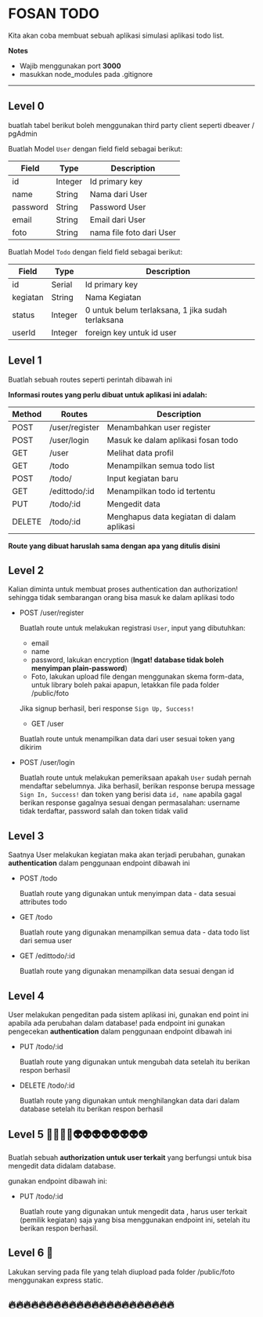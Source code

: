 # FOSAN TODO


Kita akan coba membuat sebuah aplikasi simulasi aplikasi todo list.

**Notes**

- Wajib menggunakan port **3000**
- masukkan node_modules pada .gitignore

---

## Level 0
buatlah tabel berikut boleh menggunakan third party client seperti dbeaver / pgAdmin

Buatlah Model `User` dengan field field sebagai berikut:

| Field    | Type   | Description                      |
| -------- | ------ | -------------------------------- |
| id       | Integer| Id primary key                   |
| name     | String | Nama dari User                   |
| password | String | Password User                    |
| email    | String | Email dari User                  |
| foto     | String | nama file foto dari User         |

Buatlah Model  `Todo` dengan field field sebagai berikut:

| Field     | Type    | Description                                                  |
| --------- | ------- | ------------------------------------------------------------ |
| id        | Serial  | Id primary key                                               |
| kegiatan  | String  | Nama Kegiatan                                                |
| status    | Integer | 0 untuk belum terlaksana, 1 jika sudah terlaksana            |
| userId    | Integer | foreign key untuk id user                                    |



## Level 1

Buatlah sebuah routes seperti perintah dibawah ini

**Informasi routes yang perlu dibuat untuk aplikasi ini adalah:**

| Method | Routes                 | Description                                       |
| ------ | ---------------------- | ------------------------------------------------- |
| POST   | /user/register         | Menambahkan user register                         |
| POST   | /user/login            | Masuk ke dalam aplikasi fosan todo                |
| GET    | /user                  | Melihat data profil                               |
| GET    | /todo                  | Menampilkan semua todo list                       |
| POST   | /todo/                 | Input kegiatan baru                               |
| GET    | /edittodo/:id          | Menampilkan todo id tertentu                      |
| PUT    | /todo/:id              | Mengedit data                                     |
| DELETE | /todo/:id              | Menghapus data kegiatan di dalam aplikasi         |

**Route yang dibuat haruslah sama dengan apa yang ditulis disini**

## Level 2

Kalian diminta untuk membuat proses authentication dan authorization! sehingga tidak sembarangan orang bisa masuk ke dalam aplikasi todo


- POST /user/register

  Buatlah route untuk melakukan registrasi `User`, input yang dibutuhkan:

  - email
  - name
  - password, lakukan encryption (**Ingat! database tidak boleh menyimpan plain-password**)
  - Foto, lakukan upload file dengan menggunakan skema form-data, untuk library boleh pakai apapun, letakkan file pada folder /public/foto

  Jika signup berhasil, beri response `Sign Up, Success!`
  
  - GET /user
  
  Buatlah route untuk menampilkan data dari user sesuai token yang dikirim

- POST /user/login

  Buatlah route untuk melakukan pemeriksaan apakah `User` sudah pernah mendaftar sebelumnya. Jika berhasil, berikan response berupa message `Sign In, Success!` dan token yang berisi data `id, name` apabila gagal berikan response gagalnya sesuai dengan permasalahan:
  username tidak terdaftar, password salah dan token tidak valid

## Level 3

Saatnya User melakukan kegiatan maka akan terjadi perubahan, gunakan  **authentication** dalam penggunaan endpoint dibawah ini

- POST /todo

  Buatlah route yang digunakan untuk menyimpan data - data sesuai attributes todo 

- GET /todo

  Buatlah route yang digunakan menampilkan semua data - data todo list dari semua user

- GET /edittodo/:id

  Buatlah route yang digunakan menampilkan data sesuai dengan id

## Level 4

User melakukan pengeditan pada sistem aplikasi ini, gunakan end point ini apabila ada perubahan dalam database! pada endpoint ini gunakan pengecekan **authentication** dalam penggunaan endpoint dibawah ini

- PUT /todo/:id

  Buatlah route yang digunakan untuk mengubah data setelah itu berikan respon berhasil

- DELETE /todo/:id

  Buatlah route yang digunakan untuk menghilangkan data dari dalam database setelah itu berikan respon berhasil



## Level 5 :rocket::rocket::rocket::rocket::alien::alien::alien::alien::alien::alien::alien::alien:

Buatlah sebuah **authorization untuk user terkait**  yang berfungsi untuk bisa mengedit data didalam database. 

gunakan endpoint dibawah ini:

- PUT /todo/:id


  Buatlah route yang digunakan untuk mengedit data , harus user terkait (pemilik kegiatan) saja yang bisa menggunakan endpoint ini, setelah itu berikan respon berhasil.

## Level 6 :rocket:

Lakukan serving pada file yang telah diupload pada folder /public/foto menggunakan express static. 



## :fire::fire::fire::fire::fire::fire::fire::fire::fire::fire::fire::fire::fire::fire::fire::fire::fire::fire::fire::fire::fire::fire:
